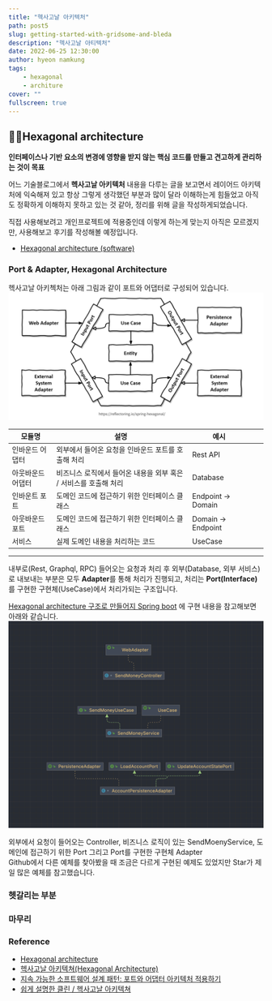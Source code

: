 ```yaml
---
title: "헥사고날 아키텍처"
path: post5
slug: getting-started-with-gridsome-and-bleda
description: "헥사고날 아티텍처"
date: 2022-06-25 12:30:00
author: hyeon namkung
tags:
    - hexagonal
    - architure
cover: ""
fullscreen: true
---
```


## ✍🏻**Hexagonal architecture**
**인터페이스나 기반 요소의 변경에 영향을 받지 않는 핵심 코드를 만들고 견고하게 관리하는 것이 목표**

어느 기술블로그에서 **헥사고날 아키텍처** 내용을 다루는 글을 보고면서 레이어드 아키텍처에 익숙해져 있고 항상 그렇게 생각했던 부분과 많이 달라 이해하는게 힘들었고
아직도 정확하게 이해하지 못하고 있는 것 같아, 정리를 위해 글을 작성하게되었습니다.

직접 사용해보려고 개인프로젝트에 적용중인데 이렇게 하는게 맞는지 아직은 모르겠지만, 사용해보고 후기를 작성해볼 예정입니다.

- [Hexagonal architecture (software)](https://en.wikipedia.org/wiki/Hexagonal_architecture_(software)#:~:text=The%20hexagonal%20architecture%2C%20or%20ports,means%20of%20ports%20and%20adapters.)

### Port & Adapter, Hexagonal Architecture
헥사고날 아키첵처는 아래 그림과 같이 포트와 어댑터로 구성되어 있습니다.
![architecture](../../static/images/posts/post5/hexgonal-architecture.png)


| **모듈명**   | **설명**                                | **예시**             |   |   |
|-----------|---------------------------------------|--------------------|---|---|
| 인바운드 어댑터  | 외부에서 들어온 요청을 인바운드 포트를 호출해 처리          | Rest API           |   |   |
| 아웃바운드 어댑터 | 비즈니스 로직에서 들어온 내용을 외부 혹은 / 서비스를 호출해 처리 | Database           |   |   |
| 인바운트 포트   | 도메인 코드에 접근하기 위한 인터페이스 클래스             | Endpoint -> Domain |   |   |
| 아웃바운드 포트  | 도메인 코드에 접근하기 위한 인터페이스 클래스             | Domain -> Endpoint |   |   |
| 서비스       | 실제 도메인 내용을 처리하는 코드                    | UseCase            |   |   |  

--- 
내부로(Rest, Graphql, RPC) 들어오는 요청과 처리 후 외부(Database, 외부 서비스) 로 내보내는 부분은 모두 **Adapter**를 통해 처리가 진행되고, 처리는 **Port(Interface)** 를 구현한 구현체(UseCase)에서 처리가되는 구조입니다.  

[Hexagonal architecture 구조로 만들어지 Spring boot](https://github.com/thombergs/buckpal) 에 구현 내용을 참고해보면 아래와 같습니다.
![architecture](../../static/images/posts/post5/diagram.png)

외부에서 요청이 들어오는 Controller, 비즈니스 로직이 있는 SendMoenyService, 도메인에 접근하기 위한 Port 그리고 Port를 구현한 구현체 Adapter   
Github에서 다른 예체를 찾아봤을 때 조금은 다르게 구현된 예제도 있었지만 Star가 제일 많은 예체를 참고했습니다.

### 헷갈리는 부분

### 마무리

### Reference
- [Hexagonal architecture](https://alistair.cockburn.us/hexagonal-architecture/)
- [헥사고날 아키텍쳐(Hexagonal Architecture)](https://blog.imqa.io/hexagonal-architecture/)
- [지속 가능한 소프트웨어 설계 패턴: 포트와 어댑터 아키텍처 적용하기](https://engineering.linecorp.com/ko/blog/port-and-adapter-architecture/)
- [쉽게 설명한 클린 / 헥사고날 아키텍쳐](https://haandol.github.io/2022/02/13/demystifying-hexgagonal-architecture.html)
